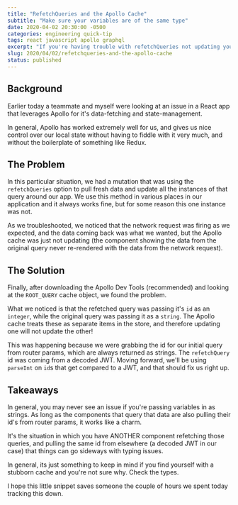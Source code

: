 ```yaml
---
title: "RefetchQueries and the Apollo Cache"
subtitle: "Make sure your variables are of the same type"
date: 2020-04-02 20:30:00 -0500
categories: engineering quick-tip
tags: react javascript apollo graphql
excerpt: "If you're having trouble with refetchQueries not updating your UI, it could be a type mismatch."
slug: 2020/04/02/refetchqueries-and-the-apollo-cache
status: published
---
```


## Background

Earlier today a teammate and myself were looking at an issue in a React app that leverages Apollo for it's data-fetching and state-management.

In general, Apollo has worked extremely well for us, and gives us nice control over our local state without having to fiddle with it very much, and without the boilerplate of something like Redux.

## The Problem

In this particular situation, we had a mutation that was using the `refetchQueries` option to pull fresh data and update all the instances of that query around our app. We use this method in various places in our application and it always works fine, but for some reason this one instance was not.

As we troubleshooted, we noticed that the network request was firing as we expected, and the data coming back was what we wanted, but the Apollo cache was just not updating (the component showing the data from the original query never re-rendered with the data from the network request).

## The Solution

Finally, after downloading the Apollo Dev Tools (recommended) and looking at the `ROOT_QUERY` cache object, we found the problem.

What we noticed is that the refetched query was passing it's `id` as an `integer`, while the original query was passing it as a `string`. The Apollo cache treats these as separate items in the store, and therefore updating one will not update the other!

This was happening because we were grabbing the id for our initial query from router params, which are always returned as strings. The `refetchQuery` id was coming from a decoded JWT. Moving forward, we'll be using `parseInt` on `id`s that get compared to a JWT, and that should fix us right up.

## Takeaways

In general, you may never see an issue if you're passing variables in as strings. As long as the components that query that data are also pulling their id's from router params, it works like a charm.

It's the situation in which you have ANOTHER component refetching those queries, and pulling the same id from elsewhere (a decoded JWT in our case) that things can go sideways with typing issues.

In general, its just something to keep in mind if you find yourself with a stubborn cache and you're not sure why. Check the types.

I hope this little snippet saves someone the couple of hours we spent today tracking this down.
